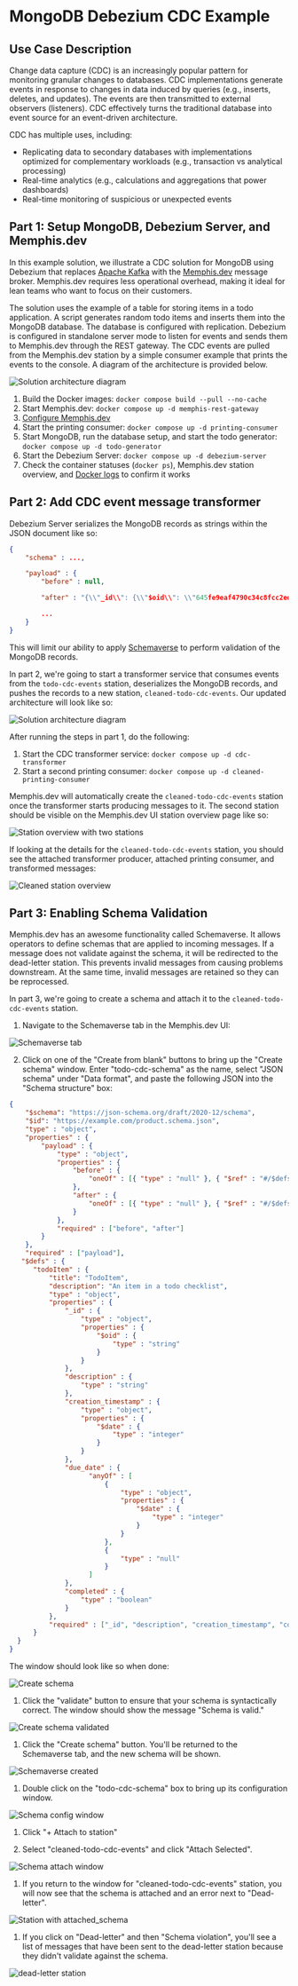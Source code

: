 # MongoDB Debezium CDC Example

## Use Case Description
Change data capture (CDC) is an increasingly popular pattern for monitoring
granular changes to databases. CDC implementations generate events in response
to changes in data induced by queries (e.g., inserts, deletes, and updates).
The events are then transmitted to external observers (listeners).  CDC effectively
turns the traditional database into event source for an event-driven architecture.

CDC has multiple uses, including:

* Replicating data to secondary databases with implementations optimized for complementary workloads (e.g., transaction vs analytical processing)
* Real-time analytics (e.g., calculations and aggregations that power dashboards)
* Real-time monitoring of suspicious or unexpected events

## Part 1: Setup MongoDB, Debezium Server, and Memphis.dev
In this example solution, we illustrate a CDC solution for MongoDB using Debezium that
replaces [Apache Kafka](https://kafka.apache.org/) with the [Memphis.dev](https://github.com/memphisdev/memphis)
message broker.  Memphis.dev requires less operational overhead, making it ideal for lean
teams who want to focus on their customers.

The solution uses the example of a table for storing items in a todo application.  A script
generates random todo items and inserts them into the MongoDB database.  The database is
configured with replication.  Debezium is configured in standalone
server mode to listen for events and sends them to Memphis.dev through the REST gateway.
The CDC events are pulled from the Memphis.dev station by a simple consumer example
that prints the events to the console.  A diagram of the architecture is provided below.

![Solution architecture diagram](docs/solution_architecture_part1.png)


1. Build the Docker images:
   `docker compose build --pull --no-cache`
1. Start Memphis.dev:
   `docker compose up -d memphis-rest-gateway`
1. [Configure Memphis.dev](docs/setup_memphis.md)
1. Start the printing consumer:
   `docker compose up -d printing-consumer`
1. Start MongoDB, run the database setup, and start the todo generator:
   `docker compose up -d todo-generator`
1. Start the Debezium Server:
   `docker compose up -d debezium-server`
1. Check the container statuses (`docker ps`), Memphis.dev station overview, and [Docker logs](docs/inspect_logs.md) to confirm it works

## Part 2: Add CDC event message transformer
Debezium Server serializes the MongoDB records as strings within the JSON document like so:

```json
{
	"schema" : ...,

	"payload" : {
		"before" : null,

		"after" : "{\\"_id\\": {\\"$oid\\": \\"645fe9eaf4790c34c8fcc2ed\\"},\\"creation_timestamp\\": {\\"$date\\": 1684007402978},\\"due_date\\": {\\"$date\\": 1684266602978},\\"description\\": \\"buy milk\\",\\"completed\\": false}",

		...
	}
}
```

This will limit our ability to apply [Schemaverse](https://docs.memphis.dev/memphis/memphis/schemaverse-schema-management) to perform validation of the MongoDB records.

In part 2, we're going to start a transformer service that consumes events from the `todo-cdc-events` station, deserializes the MongoDB records, and pushes the records to a new station, `cleaned-todo-cdc-events`.  Our updated architecture will look like so:

![Solution architecture diagram](docs/solution_architecture_part2.png)

After running the steps in part 1, do the following:

1. Start the CDC transformer service:
   `docker compose up -d cdc-transformer`
1. Start a second printing consumer:
   `docker compose up -d cleaned-printing-consumer`

Memphis.dev will automatically create the `cleaned-todo-cdc-events` station once the transformer starts producing messages to it.
The second station should be visible on the Memphis.dev UI station overview page like so:

![Station overview with two stations](docs/memphis_ui_station_overview2.png)

If looking at the details for the `cleaned-todo-cdc-events` station, you should see the attached transformer producer,
attached printing consumer, and transformed messages:

![Cleaned station overview](docs/memphis_ui_cleaned_station_with_messages.png)

## Part 3: Enabling Schema Validation
Memphis.dev has an awesome functionality called Schemaverse.  It allows operators to define schemas that are applied to incoming messages.
If a message does not validate against the schema, it will be redirected to the dead-letter station. This prevents invalid messages
from causing problems downstream.  At the same time, invalid messages are retained so they can be reprocessed.

In part 3, we're going to create a schema and attach it to the `cleaned-todo-cdc-events` station.

1. Navigate to the Schemaverse tab in the Memphis.dev UI:

![Schemaverse tab](docs/memphis_ui_schemaverse_empty.png)

2. Click on one of the "Create from blank" buttons to bring up the "Create schema" window.  Enter "todo-cdc-schema" as the name, select
"JSON schema" under "Data format", and paste the following JSON into the "Schema structure" box:

```json
{
	"$schema": "https://json-schema.org/draft/2020-12/schema",
	"$id": "https://example.com/product.schema.json",
	"type" : "object",
	"properties" : {
		"payload" : {
			"type" : "object",
			"properties" : {
				"before" : {
					"oneOf" : [{ "type" : "null" }, { "$ref" : "#/$defs/todoItem" }]
				},
				"after" : {
					"oneOf" : [{ "type" : "null" }, { "$ref" : "#/$defs/todoItem" }]
				}
			},
			"required" : ["before", "after"]
		}
	},
	"required" : ["payload"],
   "$defs" : {
	  "todoItem" : {
		  "title": "TodoItem",
		  "description": "An item in a todo checklist",
	  	  "type" : "object",
		  "properties" : {
			  "_id" : {
				  "type" : "object",
				  "properties" : {
					  "$oid" : {
						  "type" : "string"
					  }
				  }
			  },
			  "description" : {
				  "type" : "string"
			  },
			  "creation_timestamp" : {
				  "type" : "object",
				  "properties" : {
					  "$date" : {
						  "type" : "integer"
					  }
				  }
			  },
			  "due_date" : {
			  		"anyOf" : [
						{
							"type" : "object",
							"properties" : {
								"$date" : {
									"type" : "integer"
								}
							}
						},
						{
							"type" : "null"
						}
					]
			  },
			  "completed" : {
				  "type" : "boolean"
			  }
		  },
		  "required" : ["_id", "description", "creation_timestamp", "completed"]
	  }
  }
}
```

The window should look like so when done:

![Create schema](docs/memphis_ui_create_schema.png)

1. Click the "validate" button to ensure that your schema is syntactically correct.  The window should show the message "Schema is valid."

![Create schema validated](docs/memphis_ui_create_schema_validated.png)

1. Click the "Create schema" button.  You'll be returned to the Schemaverse tab, and the new schema will be shown.

![Schemaverse created](docs/memphis_ui_schemaverse_created.png)

1. Double click on the "todo-cdc-schema" box to bring up its configuration window.

![Schema config window](docs/memphis_ui_schema_config.png)

1. Click "+ Attach to station"

1. Select "cleaned-todo-cdc-events" and click "Attach Selected".

![Schema attach window](docs/memphis_ui_schema_attach.png)

1. If you return to the window for "cleaned-todo-cdc-events" station, you will now see that the schema is attached and an error next to
"Dead-letter".

![Station with attached_schema](docs/memphis_ui_cleaned_station_with_schema.png)

1. If you click on "Dead-letter" and then "Schema violation", you'll see a list of messages that have been sent to the dead-letter station
because they didn't validate against the schema.

![dead-letter station](docs/memphis_ui_dead_letter_station.png)
